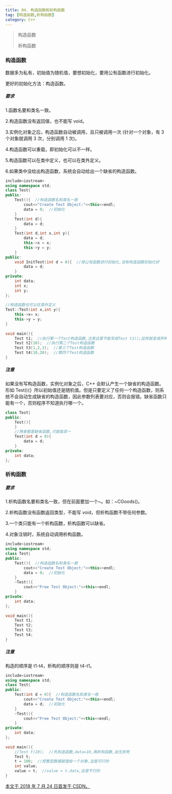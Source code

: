 ```yaml
---
title: 04. 构造函数和析构函数
tag: [构造函数,析构函数]
category: C++
---
```


>构造函数
>
>析构函数

<!--more-->

### 构造函数

数据多为私有，初始值为随机值，要想初始化，要用公有函数进行初始化。

更好的初始化方法：构造函数。

##### 要求

1.函数名要和类名一致。

2.构造函数没有返回值，也不能写 void。

3.实例化对象之后，构造函数自动被调用，且只被调用一次 (针对一个对象，有 3 个对象就调用 3 次，分别调用 1 次)。

4.构造函数可以重载，即初始化可以不一样。

5.构造函数可以在类中定义，也可以在类外定义。

6.如果类中没给出构造函数，系统会自动给出一个缺省的构造函数。

```C++
include<iostream>
using namespace std;
class Test{
public:
    Test(){  //构造函数名和类名一致
        cout<<"Create Test Object:"<<this<<endl;
        data = 0;  //初始化
    }
    Test(int d){
        data = d;
    }
    Test(int d,int x,int y){
        data = d;
        this->x = x;
        this->y = y;
    }
public:
    void InitTest(int d = 0){  //用公有函数进行初始化,没有构造函数初始化好
        data = d;
    }
private:
    int data;
    int x;
    int y;
};
 
//构造函数也可以在类外定义
Test::Test(int x,int y){
    this->x= x;
    this->y = y;
}
 
void main(){
    Test t1;  //执行第一个Test构造函数,注意这里不能写成Test t1();这样就变成声明一个函数,返回值为Test类型
    Test t2(10);  //执行第二个Test构造函数
    Test t3(1,2,3);  //第三个Test构造函数
    Test t4(10,20);  //第四个Test构造函数
}
```

##### 注意

如果没有写构造函数，实例化对象之后，C++ 会默认产生一个缺省的构造函数。形如 Test(){}  所以初始值还是随机值。但是只要定义了任何一个构造函数，则系统不会自动生成缺省的构造函数，因此参数列表要对应，否则会报错。缺省函数只能有一个，否则程序不知道执行哪一个。 

```C++
class Test{
public:
    Test(){
    }
    //两者都是缺省函数,只能取其一
    Test(int d = 0){
        data = d;
    }
private:
    int data;
};
```

### 析构函数

##### 要求

1.析构函数名要和类名一致，但在前面要加一个~。如：~CGoods()。

2.析构函数没有函数返回类型，不能写 void，但析构函数不带任何参数。

3.一个类只能有一个析构函数，析构函数可以缺省。

4.对象注销时，系统自动调用析构函数。

```C++
include<iostream>
using namespace std;
class Test{
public:
    Test(){  //构造函数名和类名一致
        cout<<"Create Test Object:"<<this<<endl;
        data = 0;  //初始化
    }
    ~Test(){
        cout<<"Free Test Object:"<<this<<endl;
    }
private:
    int data;
};
 
void main(){
    Test t1;
    Test t2;
    Test t3;
    Test t4;
}
```

##### 注意

构造的顺序是 t1-t4，析构的顺序则是 t4-t1。 

```C++
include<iostream>
using namespace std;
class Test{
public:
    Test(int d = 0){  //构造函数名和类名一致
        cout<<"Create Test Object:"<<this<<endl;
        data = d;  //初始化
    }
    ~Test(){
        cout<<"Free Test Object:"<<this<<endl;
    }
private:
    int data;
};
 
void main(){
    //Test t(10);  //先构造函数,data=10,再析构函数,由生到死
    Test t;
    t = 100;  //把整型数据赋值给一个对象,这是可行的
    int value;
    value = t;  //value = t.data,这是不行的
}
```

<u>本文于 2018 年 7 月 24 日首发于 [CSDN](https://blog.csdn.net/Wonz5130/article/details/81178633)。</u>	